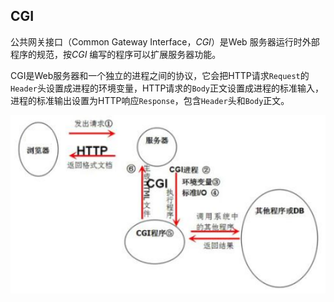 ## CGI

公共网关接口（Common Gateway Interface，*CGI*）是Web 服务器运行时外部程序的规范，按*CGI* 编写的程序可以扩展服务器功能。



CGI是Web服务器和一个独立的进程之间的协议，它会把HTTP请求`Request`的`Header`头设置成进程的环境变量，HTTP请求的`Body`正文设置成进程的标准输入，进程的标准输出设置为HTTP响应`Response`，包含`Header`头和`Body`正文。

![CGI](img/CGI.png)




